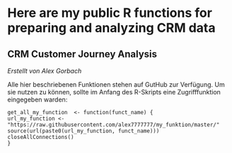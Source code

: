 # Here are my public R functions for preparing and analyzing CRM data 
 
## CRM Customer Journey Analysis 
 _Erstellt von Alex Gorbach_
 
 Alle hier beschriebenen Funktionen stehen auf GutHub zur Verfügung. Um sie nutzen zu können, sollte im Anfang des R-Skripts eine Zugrifffunktion eingegeben warden: 
 
    get_all_my_function  <- function(funct_name) {
    url_my_function <- "https://raw.githubusercontent.com/alex7777777/my_funktion/master/"
    source(url(paste0(url_my_function, funct_name)))
    closeAllConnections() 
    }
